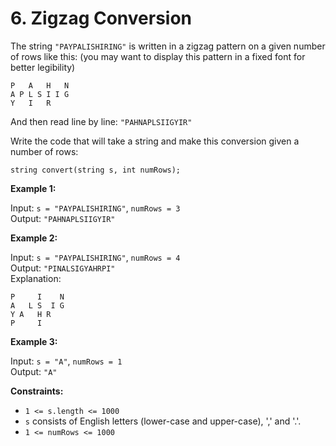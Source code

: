 # 6. Zigzag Conversion

The string `"PAYPALISHIRING"` is written in a zigzag pattern on a given number of rows like this: (you may want to display this pattern in a fixed font for better legibility)

```
P   A   H   N
A P L S I I G
Y   I   R
```

And then read line by line: `"PAHNAPLSIIGYIR"`

Write the code that will take a string and make this conversion given a number of rows:

`string convert(string s, int numRows);`

**Example 1:**

Input: `s = "PAYPALISHIRING"`, `numRows = 3`  
Output: `"PAHNAPLSIIGYIR"`

**Example 2:**

Input: `s = "PAYPALISHIRING"`, `numRows = 4`  
Output: `"PINALSIGYAHRPI"`  
Explanation:
```
P     I    N
A   L S  I G
Y A   H R
P     I
```

**Example 3:**

Input: `s = "A"`, `numRows = 1`  
Output: `"A"`

**Constraints:**

- `1 <= s.length <= 1000`
- `s` consists of English letters (lower-case and upper-case), ',' and '.'.
- `1 <= numRows <= 1000`
